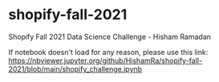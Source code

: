 # shopify-fall-2021

Shopify Fall 2021 Data Science Challenge - Hisham Ramadan

If notebook doesn't load for any reason, please use this link: https://nbviewer.jupyter.org/github/HishamRa/shopify-fall-2021/blob/main/shopify_challenge.ipynb
